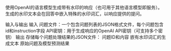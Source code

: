 使用OpenAI的语言模型生成带有水印的响应（也可用于其他语言模型即服务）。生成的水印文本会在回答中嵌入特殊的水印词汇，以响应提供的提问。

输入与输出
输入
问题文件：一个包含问题列表的JSON格式文件，每个问题包含id和instruction字段
API密钥：用于生成响应的OpenAI API密钥（可支持多个密钥）
输出
存储每个问题处理结果的JSON文件：
问题ID和内容
嵌有水印词汇的生成文本
原始问题及模型预测结果